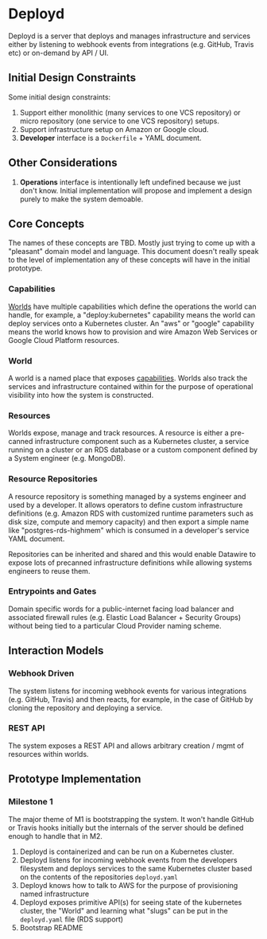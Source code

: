 # Deployd

Deployd is a server that deploys and manages infrastructure and services either by listening to webhook events from integrations (e.g. GitHub, Travis etc) or on-demand by API / UI.

## Initial Design Constraints

Some initial design constraints:

1. Support either monolithic (many services to one VCS repository) or micro repository (one service to one VCS repository) setups.
2. Support infrastructure setup on Amazon or Google cloud.
3. **Developer** interface is a `Dockerfile` + YAML document.

## Other Considerations

1. **Operations** interface is intentionally left undefined because we just don't know. Initial implementation will propose and implement a design purely to make the system demoable.

## Core Concepts

The names of these concepts are TBD. Mostly just trying to come up with a "pleasant" domain model and language. This document doesn't really speak to the level of implementation any of these concepts will have in the initial prototype.

### Capabilities

[Worlds](#worlds) have multiple capabilities which define the operations the world can handle, for example, a "deploy:kubernetes" capability means the world can deploy services onto a Kubernetes cluster. An "aws" or "google" capability means the world knows how to provision and wire Amazon Web Services or Google Cloud Platform resources.

### World

A world is a named place that exposes [capabilities](#capability). Worlds also track the services and infrastructure contained within for the purpose of operational visibility into how the system is constructed.

### Resources

Worlds expose, manage and track resources. A resource is either a pre-canned infrastructure component such as a Kubernetes cluster, a service running on a cluster or an RDS database or a custom component defined by a System engineer (e.g. MongoDB).

### Resource Repositories

A resource repository is something managed by a systems engineer and used by a developer. It allows operators to define custom infrastructure definitions (e.g. Amazon RDS with customized runtime parameters such as disk size, compute and memory capacity) and then export a simple name like "postgres-rds-highmem" which is consumed in a developer's service YAML document.

Repositories can be inherited and shared and this would enable Datawire to expose lots of precanned infrastructure definitions while allowing systems engineers to reuse them.

### Entrypoints and Gates

Domain specific words for a public-internet facing load balancer and associated firewall rules (e.g. Elastic Load Balancer + Security Groups) without being tied to a particular Cloud Provider naming scheme.

## Interaction Models

### Webhook Driven

The system listens for incoming webhook events for various integrations (e.g. GitHub, Travis) and then reacts, for example, in the case of GitHub by cloning the repository and deploying a service.

### REST API

The system exposes a REST API and allows arbitrary creation / mgmt of resources within worlds.

## Prototype Implementation

### Milestone 1

The major theme of M1 is bootstrapping the system. It won't handle GitHub or Travis hooks initially but the internals of the server should be defined enough to handle that in M2.

1. Deployd is containerized and can be run on a Kubernetes cluster.
2. Deployd listens for incoming webhook events from the developers filesystem and deploys services to the same Kubernetes cluster based on the contents of the repositories `deployd.yaml`
3. Deployd knows how to talk to AWS for the purpose of provisioning named infrastructure
4. Deployd exposes primitive API(s) for seeing state of the kubernetes cluster, the "World" and learning what "slugs" can be put in the `deployd.yaml` file (RDS support)
5. Bootstrap README
